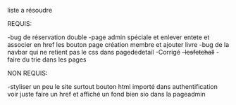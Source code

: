 liste a résoudre

REQUIS:

-bug de réservation double
-page admin spéciale et enlever entete et associer en href les bouton page création membre et ajouter livre
-bug de la navbar qui ne retient pas le css dans pagededetail
-Corrigé 
    ~~-lesfetchall~~
    -faire du trie dans les pages


NON REQUIS:

-styliser un peu le site surtout bouton html importé dans authentification voir juste faire un href et affiché un fond bien sio dans la pageadmin